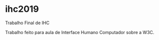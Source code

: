 # ihc2019
Trabalho Final de IHC

Trabalho feito para aula de Interface Humano Computador sobre a W3C.
